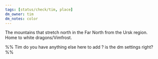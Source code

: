 ```yaml
---
tags: [status/check/tim, place]
dm_owner: tim
dm_notes: color
---
```


The mountains that stretch north in the Far North from the Ursk region. Home to white dragons/Vimfrost.

%% Tim do you have anything else here to add ? is the dm settings right? %%